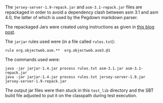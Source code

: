 The `jersey-server-1.9-repack.jar` and `asm-3.1-repack.jar` files
are repackaged in order to avoid a dependency clash between asm 3.1
and asm 4.0, the latter of which is used by the Pegdown markdown
parser. 

The repackaged Jars were created using instructions as given in
[this blog post](http://nyatekniken.blogspot.co.uk/2012/10/making-jersey-work-with-google-app.html).

The `jarjar` rules used were (in a file called `rules.txt`):

    rule org.objectweb.asm.**  org.objectweb.asm3.@1

The commands used were:

    java -jar jarjar-1.4.jar process rules.txt asm-3.1.jar asm-3.1-repack.jar
    java -jar jarjar-1.4.jar process rules.txt jersey-server-1.9.jar jersey-server-1.9-repack.jar

The output jar files were then stuck in this `test_lib` directory and the
SBT build file adjusted to put it on the classpath during test execution.